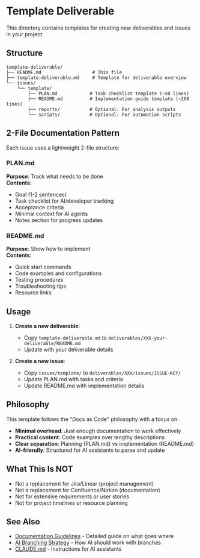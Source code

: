 # Template Deliverable

This directory contains templates for creating new deliverables and issues in your project.

## Structure

```
template-deliverable/
├── README.md                   # This file
├── template-deliverable.md     # Template for deliverable overview
└── issues/
    └── template/
        ├── PLAN.md            # Task checklist template (~50 lines)
        ├── README.md          # Implementation guide template (~200 lines)  
        ├── reports/           # Optional: For analysis outputs
        └── scripts/           # Optional: For automation scripts
```

## 2-File Documentation Pattern

Each issue uses a lightweight 2-file structure:

### PLAN.md
**Purpose**: Track what needs to be done  
**Contents**:
- Goal (1-2 sentences)
- Task checklist for AI/developer tracking
- Acceptance criteria
- Minimal context for AI agents
- Notes section for progress updates

### README.md
**Purpose**: Show how to implement  
**Contents**:
- Quick start commands
- Code examples and configurations
- Testing procedures
- Troubleshooting tips
- Resource links

## Usage

1. **Create a new deliverable**:
   - Copy `template-deliverable.md` to `deliverables/XXX-your-deliverable/README.md`
   - Update with your deliverable details

2. **Create a new issue**:
   - Copy `issues/template/` to `deliverables/XXX/issues/ISSUE-KEY/`
   - Update PLAN.md with tasks and criteria
   - Update README.md with implementation details

## Philosophy

This template follows the "Docs as Code" philosophy with a focus on:
- **Minimal overhead**: Just enough documentation to work effectively
- **Practical content**: Code examples over lengthy descriptions
- **Clear separation**: Planning (PLAN.md) vs implementation (README.md)
- **AI-friendly**: Structured for AI assistants to parse and update

## What This Is NOT

- Not a replacement for Jira/Linear (project management)
- Not a replacement for Confluence/Notion (documentation)
- Not for extensive requirements or user stories
- Not for project timelines or resource planning

## See Also

- [Documentation Guidelines](../../docs/documentation-guidelines.md) - Detailed guide on what goes where
- [AI Branching Strategy](../../ai-collaboration/ai-branching-strategy.md) - How AI should work with branches
- [CLAUDE.md](../../CLAUDE.md) - Instructions for AI assistants